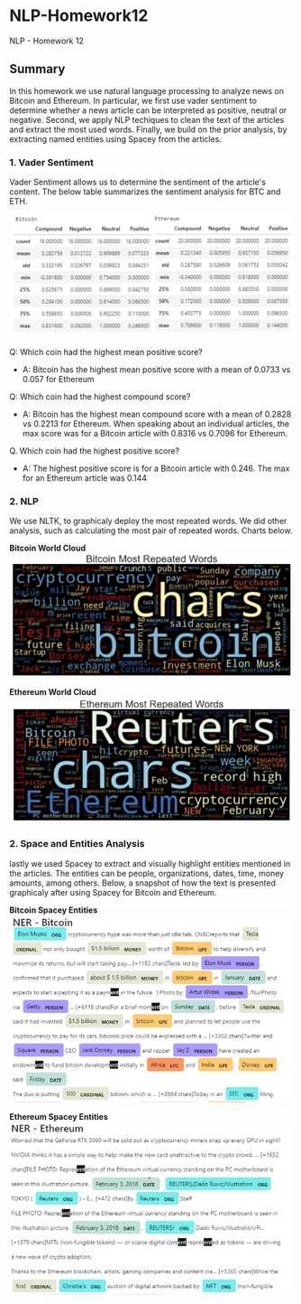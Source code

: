 # NLP-Homework12
NLP - Homework 12

## Summary

In this homework we use natural language processing to analyze news on Bitcoin and Ethereum. In particular, we first use vader sentiment to determine whether a news article can be interpreted as positive, neutral or negative. Second, we apply NLP techiques to clean the text of the articles and extract the most used words. Finally, we build on the prior analysis, by extracting named entities using Spacey from the articles. 


### 1. Vader Sentiment 

Vader Sentiment allows us to determine the sentiment of the article's content. The below table summarizes the sentiment analysis for BTC and ETH.

![address](Images/vader_sentiment.png)

Q: Which coin had the highest mean positive score?

* A: Bitcoin has the highest mean positive score with a mean of 0.0733 vs 0.057 for Ethereum

Q: Which coin had the highest compound score?

* A: Bitcoin has the highest mean compound score with a mean of 0.2828 vs 0.2213 for Ethereum. When speaking about an individual articles, the max score was for a Bitcoin article with 0.8316 vs 0.7096 for Ethereum.

Q. Which coin had the highest positive score?

* A: The highest positive score is for a Bitcoin article with 0.246. The max for an Ethereum article was 0.144


### 2. NLP

We use NLTK, to graphicaly deploy the most repeated words. We did other analysis, such as calculating the most pair of repeated words. Charts below. 


**Bitcoin World Cloud**
![deploy](Images/bitcoin_wc.png)  


**Ethereum World Cloud**
![transfer](Images/ethereum_wc.png)   


### 2. Space and Entities Analysis

lastly we used Spacey to extract and visually highlight entities mentioned in the articles. The entities can be people, organizations, dates, time, money amounts, among others. Below, a snapshot of how the text is presented graphicaly after using Spacey for Bitcoin and Ethereum. 

**Bitcoin Spacey Entities**
![address](Images/bitcoin_spacey.png)

**Ethereum Spacey Entities**
![deployed](Images/ethereum_spacey.png)

